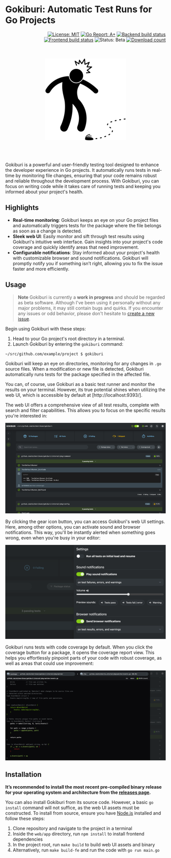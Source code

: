 # Gokiburi: Automatic Test Runs for Go Projects

<div align="right">
    <a href="LICENSE.md"><img src="https://img.shields.io/github/license/michenriksen/gokiburi" alt="License: MIT" /></a>
    <a href="https://goreportcard.com/report/github.com/michenriksen/gokiburi"><img src="https://goreportcard.com/badge/github.com/michenriksen/gokiburi" alt="Go Report: A+" /></a>
    <a href="https://github.com/michenriksen/gokiburi/actions/workflows/build.yml"><img src="https://img.shields.io/github/actions/workflow/status/michenriksen/gokiburi/build.yml?label=backend" alt="Backend build status" /></a>
    <a href="https://github.com/michenriksen/gokiburi/actions/workflows/build-fe.yml"><img src="https://img.shields.io/github/actions/workflow/status/michenriksen/gokiburi/build-fe.yml?label=frontend" alt="Frontend build status" /></a>
    <img src="https://img.shields.io/badge/status-beta-yellow" alt="Status: Beta" />
    <a href="https://github.com/michenriksen/gokiburi/releases"><img src="https://img.shields.io/github/downloads/michenriksen/gokiburi/total" alt="Download count" /></a>
</div>

<br />
<br />
<br />
<div align="center">
    <picture>
    <source media="(prefers-color-scheme: dark)" srcset=".github/images/gokiburi_dark.png">
    <source media="(prefers-color-scheme: light)" srcset=".github/images/gokiburi_light.png">
    <img alt="Pictogram of a person shocked by seeing a cockroach on the ground" width="256" src=".github/images/gokiburi_light.png">
    </picture>
</div>
<br />
<br />
<br />

Gokiburi is a powerful and user-friendly testing tool designed to enhance the developer experience in Go projects. It automatically runs tests in real-time by monitoring file changes, ensuring that your code remains robust and reliable throughout the development process. With Gokiburi, you can focus on writing code while it takes care of running tests and keeping you informed about your project's health.

## Highlights

- **Real-time monitoring**: Gokiburi keeps an eye on your Go project files and automatically triggers tests for the package where the file belongs as soon as a change is detected.
- **Sleek web UI**: Easily monitor and sift through test results using Gokiburi's intuitive web interface. Gain insights into your project's code coverage and quickly identify areas that need improvement.
- **Configurable notifications**: Stay informed about your project's health with customizable browser and sound notifications. Gokiburi will promptly notify you if something isn’t right, allowing you to fix the issue faster and more efficiently.

## Usage

> **Note**
> Gokiburi is currently a **work in progress** and should be regarded as beta software. Although I've been using it personally without any major problems, it may still contain bugs and quirks. If you encounter any issues or odd behavior, please don't hesitate to [create a new issue](https://github.com/michenriksen/gokiburi/issues/new).

Begin using Gokiburi with these steps:

1. Head to your Go project's root directory in a terminal.
2. Launch Gokiburi by entering the `gokiburi` command:

```shell
~/src/github.com/example/project $ gokiburi
```

Gokiburi will keep an eye on directories, monitoring for any changes in `.go` source files. When a modification or new file is detected, Gokiburi automatically runs tests for the package specified in the affected file.

You can, of course, use Gokiburi as a basic test runner and monitor the results on your terminal. However, its true potential shines when utilizing the web UI, which is accessible by default at [http://localhost:9393/].

The web UI offers a comprehensive view of all test results, complete with search and filter capabilities. This allows you to focus on the specific results you're interested in:

![Gokiburi web UI](.github/images/web_ui_overview.png)

By clicking the gear icon button, you can access Gokiburi's web UI settings. Here, among other options, you can activate sound and browser notifications. This way, you'll be instantly alerted when something goes wrong, even when you're busy in your editor:

![Gokiburi web UI settings](.github/images/web_ui_settings.png)

Gokiburi runs tests with code coverage by default. When you click the coverage button for a package, it opens the coverage report view. This helps you effortlessly pinpoint parts of your code with robust coverage, as well as areas that could use improvement:

![Gokiburi coverage report](.github/images/web_ui_coverage.png)

## Installation

**It’s recommended to install the most recent pre-compiled binary release for your operating system and architecture from the [releases page](https://github.com/michenriksen/gokiburi/releases).**

You can also install Gokiburi from its source code. However, a basic `go install` command will not suffice, as the web UI assets must be constructed. To install from source, ensure you have [Node.js](https://nodejs.org/) installed and follow these steps:

1. Clone repository and navigate to the project in a terminal
2. Inside the `web/app` directory, run `npm install` to install frontend dependencies
3. In the project root, run `make build` to build web UI assets and binary
4. Alternatively, run `make build-fe` and run the code with `go run main.go`
